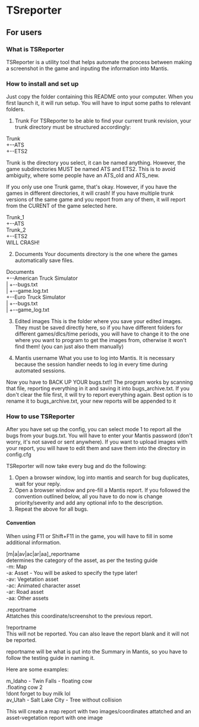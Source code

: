 # TSreporter

## For users

### What is TSReporter
TSReporter is a utility tool that helps automate the process between making a screenshot in the game and inputing the information into Mantis. 

### How to install and set up
Just copy the folder containing this README onto your computer. When you first launch it, it will run setup. You will have to input some paths to relevant folders.

1. Trunk
For TSReporter to be able to find your current trunk revision, your trunk directory must be structured accordingly:

Trunk<br/>
+--ATS<br/>
+--ETS2

Trunk is the directory you select, it can be named anything. However, the game subdirectories MUST be named ATS and ETS2. This is to avoid ambiguity, where some people have an ATS_old and ATS_new.

If you only use one Trunk game, that's okay. However, if you have the games in different directories, it will crash! If you have multiple trunk versions of the same game and you report from any of them, it will report from the CURENT of the game selected here.

Trunk_1<br/>
+--ATS<br/>
Trunk_2<br/>
+--ETS2<br/>
WILL CRASH!

2. Documents
Your documents directory is the one where the games automatically save files. 

Documents<br/>
+--American Truck Simulator<br/>
|	+--bugs.txt<br/>
|	+--game.log.txt<br/>
+--Euro Truck Simulator<br/>
|	+--bugs.txt<br/>
|	+--game_log.txt

3. Edited images
This is the folder where you save your edited images. They must be saved directly here, so if you have different folders for different games/dlcs/time periods, you will have to change it to the one where you want to program to get the images from, otherwise it won't find them! (you can just also them manually)

4. Mantis username
What you use to log into Mantis. It is necessary because the session handler needs to log in every time during automated sessions.

Now you have to BACK UP YOUR bugs.txt!! The program works by scanning that file, reporting everything in it and saving it into bugs_archive.txt. If you don't clear the file first, it will try to report everything again. Best option is to rename it to bugs_archive.txt, your new reports will be appended to it


### How to use TSReporter
After you have set up the config, you can select mode 1 to report all the bugs from your bugs.txt. You will have to enter your Mantis password (don't worry, it's not saved or sent anywhere). If you want to  upload images with your report, you will have to edit them and save them into the directory in config.cfg

TSReporter will now take every bug and do the following:
1. Open a browser window, log into mantis and search for bug duplicates, wait for your reply.
2. Open a browser window and pre-fill a Mantis report. If you followed the convention outlined below, all you have to do now is change priority/severity and add any optional info to the description.
3. Repeat the above for all bugs.

#### Convention
When using F11 or Shift+F11 in the game, you will have to fill in some additional information. 

[m|a|av|ac|ar|aa]\_reportname<br/>
determines the category of the asset, as per the testing guide<br/>
-m: Map<br/>
-a: Asset - You will be asked to specify the type later!<br/>
-av: Vegetation asset<br/>
-ac: Animated character asset<br/>
-ar: Road asset<br/>
-aa: Other assets

.reportname<br/>
Attatches this coordinate/screenshot to the previous report. 

!reportname<br/>
This will not be reported. You can also leave the report blank and it will not be reported.

reportname will be what is put into the Summary in Mantis, so you have to follow the testing guide in naming it.

Here are some examples:

m_Idaho - Twin Falls - floating cow<br/>
.floating cow 2<br/>
!dont forget to buy milk lol<br/>
av_Utah - Salt Lake City - Tree without collision

This will create a map report with two images/coordinates attatched and an asset-vegetation report with one image